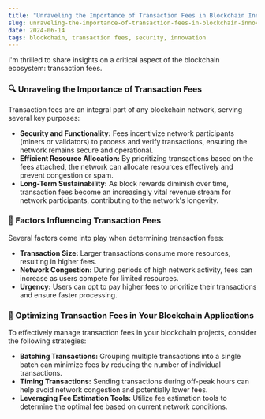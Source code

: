 ```yaml
---
title: "Unraveling the Importance of Transaction Fees in Blockchain Innovation"
slug: unraveling-the-importance-of-transaction-fees-in-blockchain-innovation
date: 2024-06-14
tags: blockchain, transaction fees, security, innovation
---
```


I'm thrilled to share insights on a critical aspect of the blockchain ecosystem: transaction fees.

### 🔍 Unraveling the Importance of Transaction Fees

Transaction fees are an integral part of any blockchain network, serving several key purposes:

- **Security and Functionality:** Fees incentivize network participants (miners or validators) to process and verify transactions, ensuring the network remains secure and operational.
- **Efficient Resource Allocation:** By prioritizing transactions based on the fees attached, the network can allocate resources effectively and prevent congestion or spam.
- **Long-Term Sustainability:** As block rewards diminish over time, transaction fees become an increasingly vital revenue stream for network participants, contributing to the network's longevity.

### 🧮 Factors Influencing Transaction Fees

Several factors come into play when determining transaction fees:

- **Transaction Size:** Larger transactions consume more resources, resulting in higher fees.
- **Network Congestion:** During periods of high network activity, fees can increase as users compete for limited resources.
- **Urgency:** Users can opt to pay higher fees to prioritize their transactions and ensure faster processing.

### 🎯 Optimizing Transaction Fees in Your Blockchain Applications

To effectively manage transaction fees in your blockchain projects, consider the following strategies:

- **Batching Transactions:** Grouping multiple transactions into a single batch can minimize fees by reducing the number of individual transactions.
- **Timing Transactions:** Sending transactions during off-peak hours can help avoid network congestion and potentially lower fees.
- **Leveraging Fee Estimation Tools:** Utilize fee estimation tools to determine the optimal fee based on current network conditions.